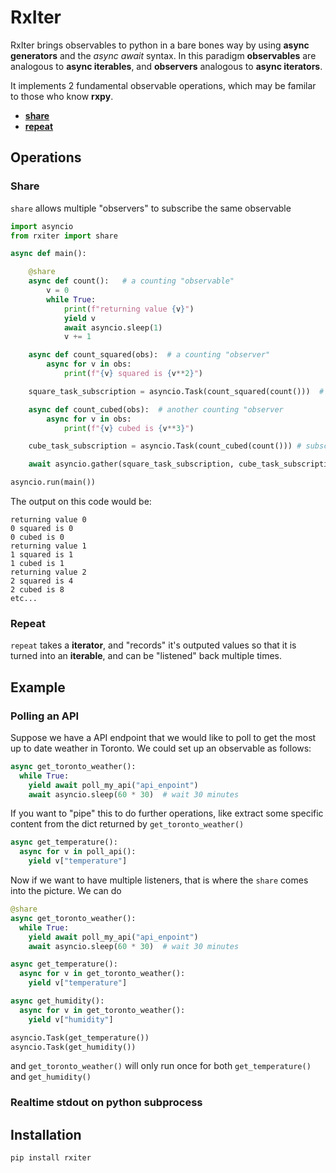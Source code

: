 # RxIter

RxIter brings observables to python in a bare bones way by using **async generators** and the *async* *await* syntax. In this paradigm **observables** are analogous to **async iterables**, and **observers** analogous to **async iterators**.


It implements 2 fundamental observable operations, which may be familar to those who know **rxpy**.

* [**share**](#Share)
* [**repeat**](#Repeat)

## Operations

### Share
`share` allows multiple "observers" to subscribe the same observable
```python
import asyncio
from rxiter import share

async def main():

    @share
    async def count():   # a counting "observable"
        v = 0
        while True:
            print(f"returning value {v}")
            yield v
            await asyncio.sleep(1)
            v += 1

    async def count_squared(obs):  # a counting "observer"
        async for v in obs: 
            print(f"{v} squared is {v**2}")

    square_task_subscription = asyncio.Task(count_squared(count()))  # subscribe

    async def count_cubed(obs):  # another counting "observer
        async for v in obs:
            print(f"{v} cubed is {v**3}")

    cube_task_subscription = asyncio.Task(count_cubed(count())) # subscribe

    await asyncio.gather(square_task_subscription, cube_task_subscription)

asyncio.run(main())
```
The output on this code would be:
```
returning value 0
0 squared is 0
0 cubed is 0
returning value 1
1 squared is 1
1 cubed is 1
returning value 2
2 squared is 4
2 cubed is 8
etc...
```
### Repeat
`repeat` takes a **iterator**, and "records" it's outputed values so that it is turned into an **iterable**, and can be "listened" back multiple times.

## Example
### Polling an API
Suppose we have a API endpoint that we would like to poll to get the most up to date weather in Toronto. We could set up an observable as follows:

```python
async get_toronto_weather():
  while True:
    yield await poll_my_api("api_enpoint")
    await asyncio.sleep(60 * 30)  # wait 30 minutes
```

If you want to "pipe" this to do further operations, like extract some specific content from the dict returned by `get_toronto_weather()`

```python
async get_temperature():
  async for v in poll_api():
    yield v["temperature"]
```

Now if we want to have multiple listeners, that is where the `share` comes into the picture. We can do

```python
@share
async get_toronto_weather():
  while True:
    yield await poll_my_api("api_enpoint")
    await asyncio.sleep(60 * 30)  # wait 30 minutes

async get_temperature():
  async for v in get_toronto_weather():
    yield v["temperature"]

async get_humidity():
  async for v in get_toronto_weather():
    yield v["humidity"]

asyncio.Task(get_temperature())
asyncio.Task(get_humidity())
```

and `get_toronto_weather()` will only run once for both `get_temperature()` and `get_humidity()`
### Realtime stdout on python subprocess
## Installation
```
pip install rxiter
```
